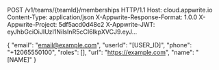 POST /v1/teams/{teamId}/memberships HTTP/1.1
Host: cloud.appwrite.io
Content-Type: application/json
X-Appwrite-Response-Format: 1.0.0
X-Appwrite-Project: 5df5acd0d48c2
X-Appwrite-JWT: eyJhbGciOiJIUzI1NiIsInR5cCI6IkpXVCJ9.eyJ...

{
  "email": "email@example.com",
  "userId": "[USER_ID]",
  "phone": "+12065550100",
  "roles": [],
  "url": "https://example.com",
  "name": "[NAME]"
}
